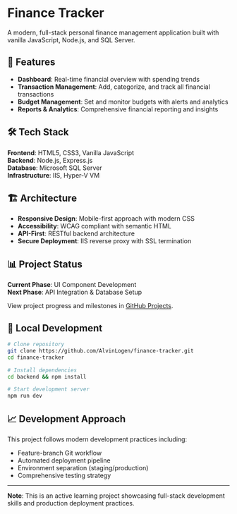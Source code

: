 # Finance Tracker

A modern, full-stack personal finance management application built with vanilla JavaScript, Node.js, and SQL Server.

## 🚀 Features

- **Dashboard**: Real-time financial overview with spending trends
- **Transaction Management**: Add, categorize, and track all financial transactions
- **Budget Management**: Set and monitor budgets with alerts and analytics
- **Reports & Analytics**: Comprehensive financial reporting and insights

## 🛠️ Tech Stack

**Frontend**: HTML5, CSS3, Vanilla JavaScript  
**Backend**: Node.js, Express.js  
**Database**: Microsoft SQL Server  
**Infrastructure**: IIS, Hyper-V VM  

## 🏗️ Architecture

- **Responsive Design**: Mobile-first approach with modern CSS
- **Accessibility**: WCAG compliant with semantic HTML
- **API-First**: RESTful backend architecture
- **Secure Deployment**: IIS reverse proxy with SSL termination

## 📊 Project Status

**Current Phase**: UI Component Development  
**Next Phase**: API Integration & Database Setup  

View project progress and milestones in [GitHub Projects](https://github.com/AlvinLogen/finance-tracker/projects).

## 🔧 Local Development

```bash
# Clone repository
git clone https://github.com/AlvinLogen/finance-tracker.git
cd finance-tracker

# Install dependencies
cd backend && npm install

# Start development server
npm run dev
```

## 📈 Development Approach

This project follows modern development practices including:
- Feature-branch Git workflow
- Automated deployment pipeline
- Environment separation (staging/production)
- Comprehensive testing strategy

---

**Note**: This is an active learning project showcasing full-stack development skills and production deployment practices.
